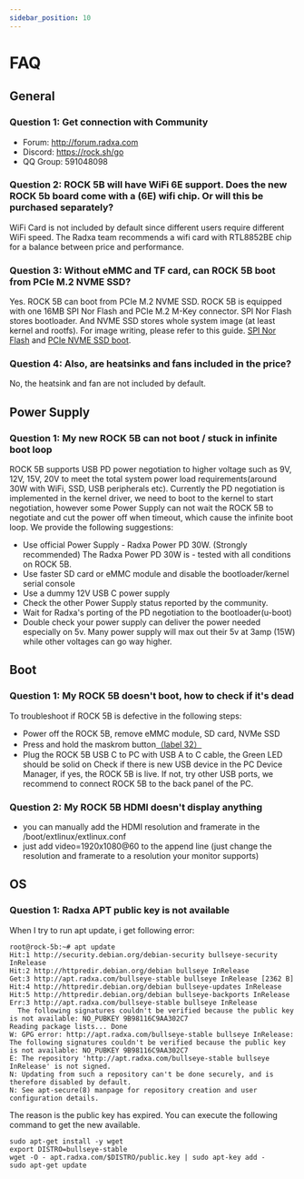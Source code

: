 ```yaml
---
sidebar_position: 10
---
```


# FAQ

## General

### Question 1: Get connection with Community

- Forum: http://forum.radxa.com
- Discord: https://rock.sh/go
- QQ Group: 591048098

### Question 2: ROCK 5B will have WiFi 6E support. Does the new ROCK 5b board come with a (6E) wifi chip. Or will this be purchased separately?

WiFi Card is not included by default since different users require different WiFi speed. The Radxa team recommends a wifi card with RTL8852BE chip for a balance between price and performance.

### Question 3: Without eMMC and TF card, can ROCK 5B boot from PCIe M.2 NVME SSD?

Yes. ROCK 5B can boot from PCIe M.2 NVME SSD.
ROCK 5B is equipped with one 16MB SPI Nor Flash and PCIe M.2 M-Key connector.
SPI Nor Flash stores bootloader. And NVME SSD stores whole system image (at least kernel and rootfs).
For image writing, please refer to this guide. [SPI Nor Flash](./low-level-dev/bootloader_spi_flash) and [PCIe NVME SSD boot](./low-level-dev/install-os-on-nvme).

### Question 4: Also, are heatsinks and fans included in the price?

No, the heatsink and fan are not included by default.

## Power Supply

### Question 1: My new ROCK 5B can not boot / stuck in infinite boot loop

ROCK 5B supports USB PD power negotiation to higher voltage such as 9V, 12V, 15V, 20V to meet the total system power load requirements(around 30W with WiFi, SSD, USB peripherals etc). Currently the PD negotiation is implemented in the kernel driver, we need to boot to the kernel to start negotiation, however some Power Supply can not wait the ROCK 5B to negotiate and cut the power off when timeout, which cause the infinite boot loop. We provide the following suggestions:

- Use official Power Supply - Radxa Power PD 30W. (Strongly recommended) The Radxa Power PD 30W is - tested with all conditions on ROCK 5B.
- Use faster SD card or eMMC module and disable the bootloader/kernel serial console
- Use a dummy 12V USB C power supply
- Check the other Power Supply status reported by the community.
- Wait for Radxa's porting of the PD negotiation to the bootloader(u-boot)
- Double check your power supply can deliver the power needed especially on 5v. Many power supply will max out their 5v at 3amp (15W) while other voltages can go way higher.

## Boot

### Question 1: My ROCK 5B doesn't boot, how to check if it's dead

To troubleshoot if ROCK 5B is defective in the following steps:

- Power off the ROCK 5B, remove eMMC module, SD card, NVMe SSD
- Press and hold the maskrom button[（label 32）](./hardware-design/hardware-interface)
- Plug the ROCK 5B USB C to PC with USB A to C cable, the Green LED should be solid on
  Check if there is new USB device in the PC Device Manager, if yes, the ROCK 5B is live. If not, try other USB ports, we recommend to connect ROCK 5B to the back panel of the PC.

### Question 2: My ROCK 5B HDMI doesn't display anything

- you can manually add the HDMI resolution and framerate in the /boot/extlinux/extlinux.conf
- just add video=1920x1080@60 to the append line (just change the resolution and framerate to a resolution your monitor supports)

## OS

### Question 1: Radxa APT public key is not available

When I try to run apt update, i get following error:

```
root@rock-5b:~# apt update
Hit:1 http://security.debian.org/debian-security bullseye-security InRelease
Hit:2 http://httpredir.debian.org/debian bullseye InRelease
Get:3 http://apt.radxa.com/bullseye-stable bullseye InRelease [2362 B]
Hit:4 http://httpredir.debian.org/debian bullseye-updates InRelease
Hit:5 http://httpredir.debian.org/debian bullseye-backports InRelease
Err:3 http://apt.radxa.com/bullseye-stable bullseye InRelease
  The following signatures couldn't be verified because the public key is not available: NO_PUBKEY 9B98116C9AA302C7
Reading package lists... Done
W: GPG error: http://apt.radxa.com/bullseye-stable bullseye InRelease: The following signatures couldn't be verified because the public key is not available: NO_PUBKEY 9B98116C9AA302C7
E: The repository 'http://apt.radxa.com/bullseye-stable bullseye InRelease' is not signed.
N: Updating from such a repository can't be done securely, and is therefore disabled by default.
N: See apt-secure(8) manpage for repository creation and user configuration details.
```

The reason is the public key has expired. You can execute the following command to get the new available.

```
sudo apt-get install -y wget
export DISTRO=bullseye-stable
wget -O - apt.radxa.com/$DISTRO/public.key | sudo apt-key add -
sudo apt-get update
```

